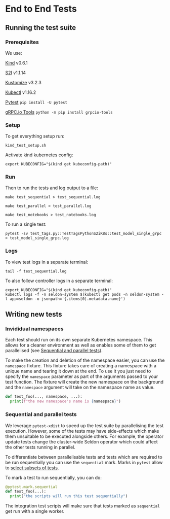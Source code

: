 # End to End Tests

## Running the test suite

### Prerequisites

We use:

[Kind](https://github.com/kubernetes-sigs/kind) v0.6.1

[S2I](https://github.com/openshift/source-to-image) v1.1.14

[Kustomize](https://github.com/kubernetes-sigs/kustomize/blob/master/docs/INSTALL.md) v3.2.3

[Kubectl](https://kubernetes.io/docs/tasks/tools/install-kubectl/) v1.16.2

[Pytest](https://docs.pytest.org/en/latest/getting-started.html#install-pytest)
`pip install -U pytest`

[gRPC.io Tools](https://grpc.io/docs/quickstart/python/#grpc-tools)
`python -m pip install grpcio-tools`

### Setup

To get everything setup run:

```console
kind_test_setup.sh
```

Activate kind kubernetes config:

```console
export KUBECONFIG="$(kind get kubeconfig-path)"
```

### Run

Then to run the tests and log output to a file:

```console
make test_sequential > test_sequential.log
```
```console
make test_parallel > test_parallel.log
```
```console
make test_notebooks > test_notebooks.log
```

To run a single test:
```console
pytest -sv test_tags.py::TestTagsPythonS2iK8s::test_model_single_grpc > test_model_single_grpc.log
```

### Logs

To view test logs in a separate terminal:

```console
tail -f test_sequential.log
```

To also follow controller logs in a separate terminal:

```console
export KUBECONFIG="$(kind get kubeconfig-path)"
kubectl logs -f -n seldon-system $(kubectl get pods -n seldon-system -l app=seldon -o jsonpath='{.items[0].metadata.name}')
```

## Writing new tests

### Invididual namespaces

Each test should run on its own separate Kubernetes namespace.
This allows for a cleaner environment as well as enables some of them
to get parallelised (see [Sequential and parallel
tests](#Sequential-and-parallel-tests)).

To make the creation and deletion of the namespace easier, you can
use the `namespace` fixture.
This fixture takes care of creating a namespace with a unique name
and tearing it down at the end.
To use it you just need to specify the `namespace` parameter as part
of the arguments passed to your test function.
The fixture will create the new namespace on the background and the
`namespace` argument will take on the namespace name as value.

```python
def test_foo(..., namespace, ...):
  print(f"the new namespace's name is {namespace}")
```

### Sequential and parallel tests

We leverage `pytest-xdist` to speed up the test suite by
parallelising the test execution.
However, some of the tests may have side-effects which make
them unsuitable to be executed alongside others.
For example, the operator update tests change the cluster-wide Seldon
operator which could affect the other tests running in parallel.

To differentiate between parallelisable tests and tests which are
required to be run sequentially you can use the `sequential` mark.
Marks in `pytest` allow to [select subsets of
tests](http://doc.pytest.org/en/latest/example/markers.html).

To mark a test to run sequentially, you can do:

```python
@pytest.mark.sequential
def test_foo(...):
  print("the scripts will run this test sequentially")
```

The integration test scripts will make sure that tests marked as
`sequential` get run with a single worker.

